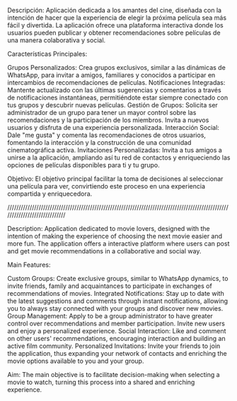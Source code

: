 Descripción:
Aplicación dedicada a los amantes del cine, diseñada con la intención de hacer que la experiencia de elegir la próxima película sea más fácil y divertida. La aplicación ofrece una 
plataforma interactiva donde los usuarios pueden publicar y obtener recomendaciones sobre películas de una manera colaborativa y social.

Características Principales:

Grupos Personalizados: Crea grupos exclusivos, similar a las dinámicas de WhatsApp, para invitar a amigos, familiares y conocidos a participar en intercambios de recomendaciones 
de películas.
Notificaciones Integradas: Mantente actualizado con las últimas sugerencias y comentarios a través de notificaciones instantáneas, permitiéndote estar siempre conectado con tus grupos 
y descubrir nuevas películas.
Gestión de Grupos: Solicita ser administrador de un grupo para tener un mayor control sobre las recomendaciones y la participación de los miembros. 
Invita a nuevos usuarios y disfruta de una experiencia personalizada.
Interacción Social: Dale "me gusta" y comenta las recomendaciones de otros usuarios, fomentando la interacción y la construcción de una comunidad cinematográfica activa.
Invitaciones Personalizadas: Invita a tus amigos a unirse a la aplicación, ampliando así tu red de contactos y enriqueciendo las opciones de películas disponibles para ti y tu grupo.

Objetivo:
El objetivo principal facilitar la toma de decisiones al seleccionar una película para ver, convirtiendo este proceso en una experiencia compartida y enriquecedora.


/////////////////////////////////////////////////////////////////////////////////////////////////////////////////////////////

Description:
Application dedicated to movie lovers, designed with the intention of making the experience of choosing the next movie easier and more fun. The application offers a
interactive platform where users can post and get movie recommendations in a collaborative and social way.

Main Features:

Custom Groups: Create exclusive groups, similar to WhatsApp dynamics, to invite friends, family and acquaintances to participate in exchanges of recommendations
of movies.
Integrated Notifications: Stay up to date with the latest suggestions and comments through instant notifications, allowing you to always stay connected with your groups
and discover new movies.
Group Management: Apply to be a group administrator to have greater control over recommendations and member participation.
Invite new users and enjoy a personalized experience.
Social Interaction: Like and comment on other users' recommendations, encouraging interaction and building an active film community.
Personalized Invitations: Invite your friends to join the application, thus expanding your network of contacts and enriching the movie options available to you and your group.

Aim:
The main objective is to facilitate decision-making when selecting a movie to watch, turning this process into a shared and enriching experience.



